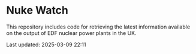 # Nuke Watch

This repository includes code for retrieving the latest information available on the output of EDF nuclear power plants in the UK.

Last updated: 2025-03-09 22:11